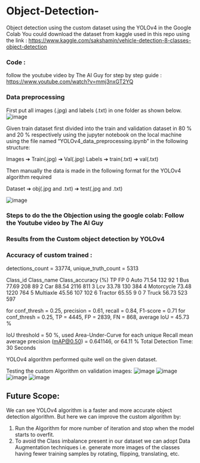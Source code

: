 # Object-Detection-
Object detection using the custom dataset using the YOLOv4 in the Google Colab
You could download the dataset from kaggle used in this repo using the link : https://www.kaggle.com/sakshamjn/vehicle-detection-8-classes-object-detection 
### Code :
follow the youtube video by The AI Guy for step by step guide : https://www.youtube.com/watch?v=mmj3nxGT2YQ

### Data preprocessing
First put all images (.jpg) and labels (.txt) in one folder as shown below.
![image](https://user-images.githubusercontent.com/75324891/150961520-1af10363-b058-478b-ad5f-e75995924510.png)

Given train dataset first divided into the train and validation dataset in 80 % and 20 % respectively using the jupyter notebook on the local machine using the file named “YOLOv4_data_preprocessing.ipynb” in the following structure:

Images
➔	Train(.jpg)
➔	Val(.jpg)
Labels
➔	train(.txt)
➔	val(.txt)

 Then manually the data is made in the following format for the YOLOv4 algorithm required

Dataset
➔	obj(.jpg and .txt)
➔	test(.jpg and .txt)

![image](https://user-images.githubusercontent.com/75324891/150959933-e8b71edb-6f62-42b3-ad14-20921c4a3cca.png)


### Steps to do the the Objection using the google colab: Follow the Youtube video by The AI Guy
### Results from the Custom object detection by YOLOv4

### Accuracy of custom trained :
	


detections_count = 33774, unique_truth_count = 5313  


Class_id	Class_name	Class_accuracy (%)	TP	FP
0	Auto	71.54	132	92
1	Bus	77.69	208	89
2	Car	88.54	2116	811
3	Lcv	33.78	130	384
4	Motorcycle	73.48	1220	764
5	Multiaxle	45.56	107	102
6	Tractor	65.55	9	0
7	Truck	56.73	523	597


 for conf_thresh = 0.25, precision = 0.61, recall = 0.84, F1-score = 0.71 
 for conf_thresh = 0.25, TP = 4445, FP = 2839, FN = 868, average IoU = 45.73 %

IoU threshold = 50 %, used Area-Under-Curve for each unique Recall 
mean average precision (mAP@0.50) = 0.641146, or 64.11 % 
Total Detection Time: 30 Seconds

YOLOv4 algorithm performed quite well on the given dataset.


Testing the custom Algorithm on validation images:
![image](https://user-images.githubusercontent.com/75324891/150962260-b396cb29-9ac2-423b-89c8-37fbfbd25edd.png)
![image](https://user-images.githubusercontent.com/75324891/150962339-456fcc89-b447-480e-9243-109927f3ed72.png)
![image](https://user-images.githubusercontent.com/75324891/150962412-dae4b2cd-0aa5-4f6e-9413-86685c3e286b.png)
![image](https://user-images.githubusercontent.com/75324891/150962459-78052e51-975f-43d9-b8b3-ff5dc3841a72.png)


## Future Scope:

We can see YOLOv4 algorithm is a faster and more accurate object detection algorithm. But here we can improve the custom algorithm by:
1.	Run the Algorithm for more number of iteration and stop when the model starts to overfit.
2.	To avoid the Class imbalance present in our dataset we can adopt Data Augmentation techniques i.e. generate more images of the classes having fewer training samples by rotating, flipping, translating, etc.

